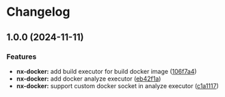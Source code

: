 # Changelog

## 1.0.0 (2024-11-11)


### Features

* **nx-docker:** add build executor for build docker image ([106f7a4](https://github.com/ebizbase/nx/commit/106f7a41f25921d58cc5498c127c977696b53ecb))
* **nx-docker:** add docker analyze executor ([eb42f1a](https://github.com/ebizbase/nx/commit/eb42f1a4298707a2dfa88dbc365ef571d4707916))
* **nx-docker:** support custom docker socket in analyze executor ([c1a1117](https://github.com/ebizbase/nx/commit/c1a1117801adc24d5c029627eb9fc125ebc07108))
